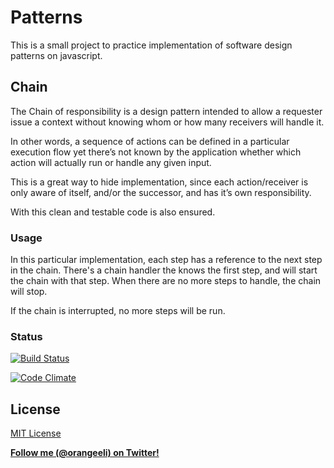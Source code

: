 # Patterns 
This is a small project to practice implementation of software design patterns on javascript. 

## Chain

The Chain of responsibility is a design pattern intended to allow a requester issue a context without knowing whom or how many receivers will handle it.

In other words, a sequence of actions can be defined in a particular execution flow yet there’s not known by the application whether which action will actually run or handle any given input.

This is a great way to hide implementation, since each action/receiver is only aware of itself, and/or the successor, and has it’s own responsibility.

With this clean and testable code is also ensured.

### Usage

In this particular implementation, each step has a reference to the next step in the chain. There's a chain handler the knows the first step, and will start the chain with that step. When there are no more steps to handle, the chain will stop.

If the chain is interrupted, no more steps will be run.

### Status
[![Build Status](https://travis-ci.org/orangeeli/patterns.svg?branch=master)](https://travis-ci.org/orangeeli/patterns)

[![Code Climate](https://codeclimate.com/github/orangeeli/patterns/badges/gpa.svg)](https://codeclimate.com/github/orangeeli/patterns)

## License
[MIT License](http://www.opensource.org/licenses/mit-license.php)

**[Follow me (@orangeeli) on Twitter!](https://twitter.com/orangeeli)**
